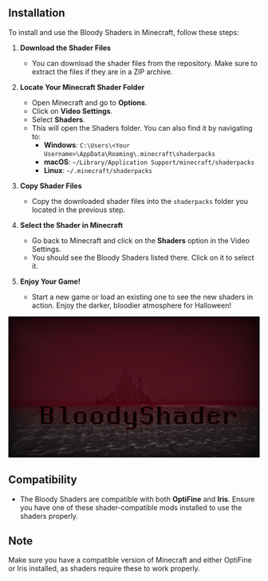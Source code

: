 ## Installation

To install and use the Bloody Shaders in Minecraft, follow these steps:

1. **Download the Shader Files**
   - You can download the shader files from the repository. Make sure to extract the files if they are in a ZIP archive.

2. **Locate Your Minecraft Shader Folder**
   - Open Minecraft and go to **Options**.
   - Click on **Video Settings**.
   - Select **Shaders**.
   - This will open the Shaders folder. You can also find it by navigating to:
     - **Windows**: `C:\Users\<Your Username>\AppData\Roaming\.minecraft\shaderpacks`
     - **macOS**: `~/Library/Application Support/minecraft/shaderpacks`
     - **Linux**: `~/.minecraft/shaderpacks`

3. **Copy Shader Files**
   - Copy the downloaded shader files into the `shaderpacks` folder you located in the previous step.

4. **Select the Shader in Minecraft**
   - Go back to Minecraft and click on the **Shaders** option in the Video Settings.
   - You should see the Bloody Shaders listed there. Click on it to select it.

5. **Enjoy Your Game!**
   - Start a new game or load an existing one to see the new shaders in action. Enjoy the darker, bloodier atmosphere for Halloween!
  
![](https://github.com/trece313/Bloodyshaders/blob/main/1000045174.png)

## Compatibility
- The Bloody Shaders are compatible with both **OptiFine** and **Iris**. Ensure you have one of these shader-compatible mods installed to use the shaders properly.

## Note
Make sure you have a compatible version of Minecraft and either OptiFine or Iris installed, as shaders require these to work properly.
